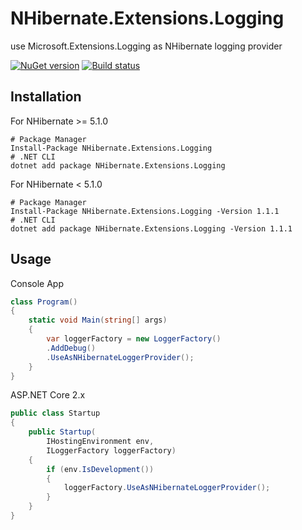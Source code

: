 # NHibernate.Extensions.Logging

use Microsoft.Extensions.Logging as NHibernate logging provider

[![NuGet version](https://img.shields.io/nuget/v/NHibernate.Extensions.Logging.svg?style=flat-square)](https://www.nuget.org/packages/NHibernate.Extensions.Logging/)
[![Build status](https://ci.appveyor.com/api/projects/status/m76t1k6o82g494s3?svg=true)](https://ci.appveyor.com/project/akunzai/nhibernate-extensions-logging)

## Installation

For NHibernate >= 5.1.0

```shell
# Package Manager
Install-Package NHibernate.Extensions.Logging
# .NET CLI
dotnet add package NHibernate.Extensions.Logging
```

For NHibernate < 5.1.0

```shell
# Package Manager
Install-Package NHibernate.Extensions.Logging -Version 1.1.1
# .NET CLI
dotnet add package NHibernate.Extensions.Logging -Version 1.1.1
```

## Usage

Console App

```csharp
class Program()
{
	static void Main(string[] args)
	{
		var loggerFactory = new LoggerFactory()
		.AddDebug()
		.UseAsNHibernateLoggerProvider();
	}
}
```

ASP.NET Core 2.x

```csharp
public class Startup
{
	public Startup(
        IHostingEnvironment env,
        ILoggerFactory loggerFactory)
    {
        if (env.IsDevelopment())
        {
            loggerFactory.UseAsNHibernateLoggerProvider();
        }
    }
}
```